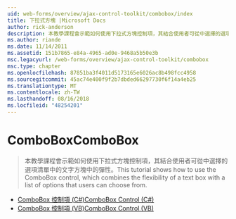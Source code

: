 ```yaml
---
uid: web-forms/overview/ajax-control-toolkit/combobox/index
title: 下拉式方塊 |Microsoft Docs
author: rick-anderson
description: 本教學課程會示範如何使用下拉式方塊控制項，其結合使用者可從中選擇的選項清單中的文字方塊中的彈性。
ms.author: riande
ms.date: 11/14/2011
ms.assetid: 151b7865-e84a-4965-ad0e-9468a5b50e3b
msc.legacyurl: /web-forms/overview/ajax-control-toolkit/combobox
msc.type: chapter
ms.openlocfilehash: 87851ba3f4011d5173165e6026ac8b498fcc4958
ms.sourcegitcommit: 45ac74e400f9f2b7dbded66297730f6f14a4eb25
ms.translationtype: MT
ms.contentlocale: zh-TW
ms.lasthandoff: 08/16/2018
ms.locfileid: "48254201"
---
```

<a name="combobox"></a><span data-ttu-id="36911-103">ComboBox</span><span class="sxs-lookup"><span data-stu-id="36911-103">ComboBox</span></span>
====================
> <span data-ttu-id="36911-104">本教學課程會示範如何使用下拉式方塊控制項，其結合使用者可從中選擇的選項清單中的文字方塊中的彈性。</span><span class="sxs-lookup"><span data-stu-id="36911-104">This tutorial shows how to use the ComboBox control, which combines the flexibility of a text box with a list of options that users can choose from.</span></span>


- [<span data-ttu-id="36911-105">ComboBox 控制項 (C#)</span><span class="sxs-lookup"><span data-stu-id="36911-105">ComboBox Control (C#)</span></span>](how-do-i-use-the-combobox-control-cs.md)
- [<span data-ttu-id="36911-106">ComboBox 控制項 (VB)</span><span class="sxs-lookup"><span data-stu-id="36911-106">ComboBox Control (VB)</span></span>](how-do-i-use-the-combobox-control-vb.md)

